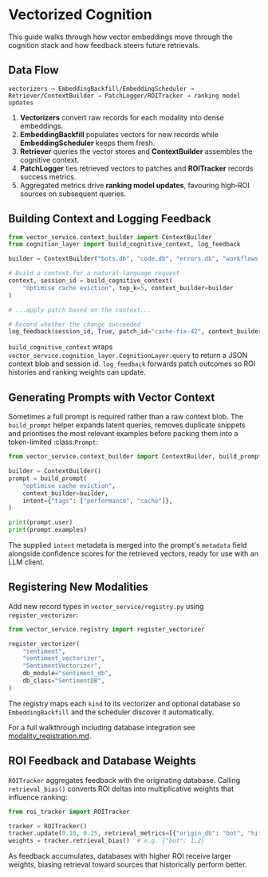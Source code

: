 # Vectorized Cognition

This guide walks through how vector embeddings move through the cognition stack and how feedback steers future retrievals.

## Data Flow

```
vectorizers → EmbeddingBackfill/EmbeddingScheduler → Retriever/ContextBuilder → PatchLogger/ROITracker → ranking model updates
```

1. **Vectorizers** convert raw records for each modality into dense embeddings.
2. **EmbeddingBackfill** populates vectors for new records while **EmbeddingScheduler** keeps them fresh.
3. **Retriever** queries the vector stores and **ContextBuilder** assembles the cognitive context.
4. **PatchLogger** ties retrieved vectors to patches and **ROITracker** records success metrics.
5. Aggregated metrics drive **ranking model updates**, favouring high‑ROI sources on subsequent queries.

## Building Context and Logging Feedback

```python
from vector_service.context_builder import ContextBuilder
from cognition_layer import build_cognitive_context, log_feedback

builder = ContextBuilder("bots.db", "code.db", "errors.db", "workflows.db")

# Build a context for a natural‑language request
context, session_id = build_cognitive_context(
    "optimise cache eviction", top_k=5, context_builder=builder
)

# ...apply patch based on the context...

# Record whether the change succeeded
log_feedback(session_id, True, patch_id="cache-fix-42", context_builder=builder)
```

`build_cognitive_context` wraps `vector_service.cognition_layer.CognitionLayer.query` to return a JSON context blob and session
id. `log_feedback` forwards patch outcomes so ROI histories and ranking weights can update.

## Generating Prompts with Vector Context

Sometimes a full prompt is required rather than a raw context blob. The
`build_prompt` helper expands latent queries, removes duplicate snippets and
prioritises the most relevant examples before packing them into a
token-limited :class:`Prompt`:

```python
from vector_service.context_builder import ContextBuilder, build_prompt

builder = ContextBuilder()
prompt = build_prompt(
    "optimise cache eviction",
    context_builder=builder,
    intent={"tags": ["performance", "cache"]},
)

print(prompt.user)
print(prompt.examples)
```

The supplied `intent` metadata is merged into the prompt's `metadata` field
alongside confidence scores for the retrieved vectors, ready for use with an
LLM client.

## Registering New Modalities

Add new record types in `vector_service/registry.py` using `register_vectorizer`:

```python
from vector_service.registry import register_vectorizer

register_vectorizer(
    "sentiment",
    "sentiment_vectorizer",
    "SentimentVectorizer",
    db_module="sentiment_db",
    db_class="SentimentDB",
)
```

The registry maps each `kind` to its vectorizer and optional database so `EmbeddingBackfill` and the scheduler discover it automatically.

For a full walkthrough including database integration see [modality_registration.md](modality_registration.md).

## ROI Feedback and Database Weights

`ROITracker` aggregates feedback with the originating database. Calling `retrieval_bias()` converts ROI deltas into multiplicative weights that influence ranking:

```python
from roi_tracker import ROITracker

tracker = ROITracker()
tracker.update(0.10, 0.25, retrieval_metrics=[{"origin_db": "bot", "hit": True, "tokens": 12}])
weights = tracker.retrieval_bias()  # e.g. {"bot": 1.2}
```

As feedback accumulates, databases with higher ROI receive larger weights, biasing retrieval toward sources that historically perform better.

